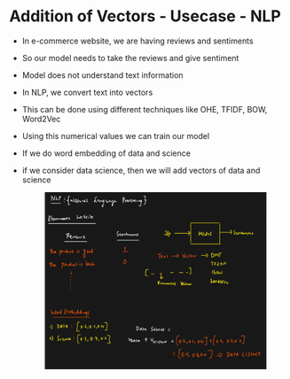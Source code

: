 # Addition of Vectors - Usecase - NLP

* In e-commerce website, we are having reviews and sentiments
* So our model needs to take the reviews and give sentiment
* Model does not understand text information
* In NLP, we convert text into vectors
* This can be done using different techniques like OHE, TFIDF, BOW, Word2Vec
* Using this numerical values we can train our model
* If we do word embedding of data and science
*   if we consider data science, then we will add vectors of data and science

    <figure><img src="../../.gitbook/assets/image (6) (1) (1) (1).png" alt=""><figcaption></figcaption></figure>
